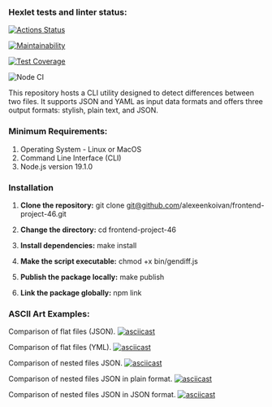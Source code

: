 ### Hexlet tests and linter status:

[![Actions Status](https://github.com/alexeenkoivan/frontend-project-46/workflows/hexlet-check/badge.svg)](https://github.com/alexeenkoivan/frontend-project-46/actions)

[![Maintainability](https://api.codeclimate.com/v1/badges/032bf5ca495a35983ff3/maintainability)](https://codeclimate.com/github/alexeenkoivan/frontend-project-46/maintainability)

[![Test Coverage](https://api.codeclimate.com/v1/badges/032bf5ca495a35983ff3/test_coverage)](https://codeclimate.com/github/alexeenkoivan/frontend-project-46/test_coverage)

![Node CI](https://github.com/alexeenkoivan/frontend-project-46/workflows/Node%20CI/badge.svg)



This repository hosts a CLI utility designed to detect differences between two files. It supports JSON and YAML as input data formats and offers three output formats: stylish, plain text, and JSON.

### Minimum Requirements:

1. Operating System - Linux or MacOS
2. Command Line Interface (CLI)
3. Node.js version 19.1.0

### Installation

1. **Clone the repository:**
git clone git@github.com/alexeenkoivan/frontend-project-46.git

2. **Change the directory:**
cd frontend-project-46

3. **Install dependencies:**
make install

4. **Make the script executable:**
chmod +x bin/gendiff.js

5. **Publish the package locally:**
make publish

6. **Link the package globally:**
npm link


### ASCII Art Examples:

Comparison of flat files (JSON).
[![asciicast](https://asciinema.org/a/VZErgBB5iIJgVngF7BXbqrjvO.svg)](https://asciinema.org/a/VZErgBB5iIJgVngF7BXbqrjvO)

Comparison of flat files (YML).
[![asciicast](https://asciinema.org/a/m1NoZyzibMzDoSO39aAltCYnS.svg)](https://asciinema.org/a/m1NoZyzibMzDoSO39aAltCYnS)

Comparison of nested files JSON.
[![asciicast](https://asciinema.org/a/ESiWSCwdyZBKIfLIRMCkBMCEy.svg)](https://asciinema.org/a/ESiWSCwdyZBKIfLIRMCkBMCEy)

Comparison of nested files JSON in plain format.
[![asciicast](https://asciinema.org/a/FWe0ic2DkKJEuio9lTSxBunIf.svg)](https://asciinema.org/a/FWe0ic2DkKJEuio9lTSxBunIf)

Comparison of nested files JSON in JSON format.
[![asciicast](https://asciinema.org/a/t4Qle81pL0uhG8y9vdEnTBsOl.svg)](https://asciinema.org/a/t4Qle81pL0uhG8y9vdEnTBsOl)